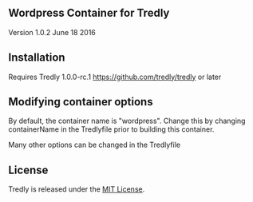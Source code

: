 ## Wordpress Container for Tredly

Version 1.0.2 June 18 2016

## Installation

Requires Tredly 1.0.0-rc.1 <https://github.com/tredly/tredly> or later

## Modifying container options

By default, the container name is "wordpress". Change this by changing containerName in the Tredlyfile prior to building this container.

Many other options can be changed in the Tredlyfile

## License

Tredly is released under the [MIT License](http://www.opensource.org/licenses/MIT).
